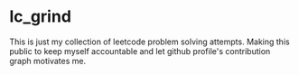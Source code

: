 # lc_grind
 This is just my collection of leetcode problem solving attempts. Making this public to keep myself accountable and let github profile's contribution graph motivates me.